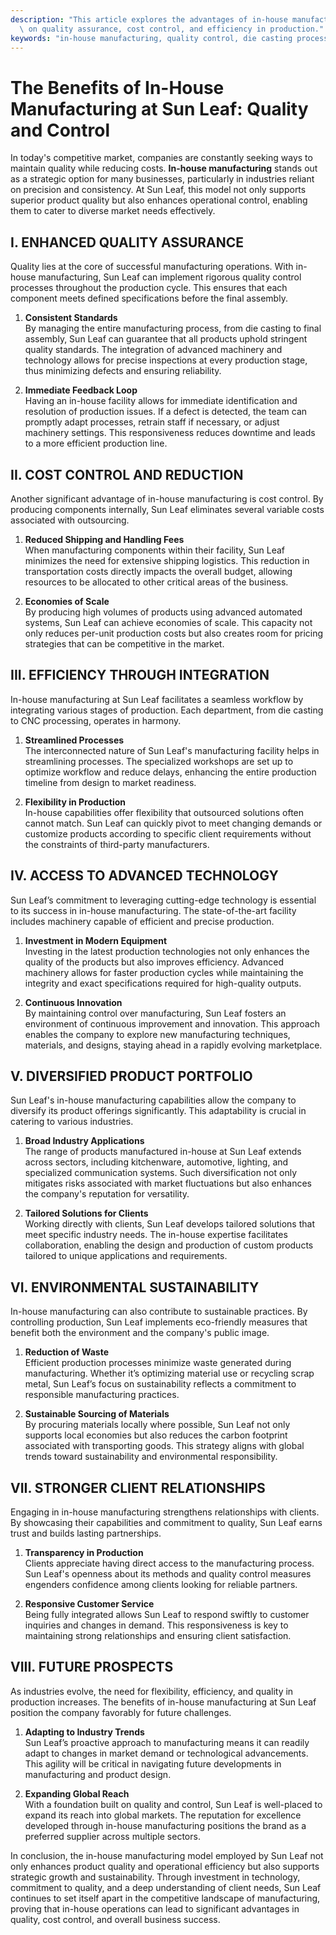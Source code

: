 ```yaml
---
description: "This article explores the advantages of in-house manufacturing at Sun Leaf, focusing\
  \ on quality assurance, cost control, and efficiency in production."
keywords: "in-house manufacturing, quality control, die casting process, heat dissipation efficiency"
---
```

# The Benefits of In-House Manufacturing at Sun Leaf: Quality and Control

In today's competitive market, companies are constantly seeking ways to maintain quality while reducing costs. **In-house manufacturing** stands out as a strategic option for many businesses, particularly in industries reliant on precision and consistency. At Sun Leaf, this model not only supports superior product quality but also enhances operational control, enabling them to cater to diverse market needs effectively.

## I. ENHANCED QUALITY ASSURANCE

Quality lies at the core of successful manufacturing operations. With in-house manufacturing, Sun Leaf can implement rigorous quality control processes throughout the production cycle. This ensures that each component meets defined specifications before the final assembly.

1. **Consistent Standards**  
   By managing the entire manufacturing process, from die casting to final assembly, Sun Leaf can guarantee that all products uphold stringent quality standards. The integration of advanced machinery and technology allows for precise inspections at every production stage, thus minimizing defects and ensuring reliability.

2. **Immediate Feedback Loop**  
   Having an in-house facility allows for immediate identification and resolution of production issues. If a defect is detected, the team can promptly adapt processes, retrain staff if necessary, or adjust machinery settings. This responsiveness reduces downtime and leads to a more efficient production line.

## II. COST CONTROL AND REDUCTION

Another significant advantage of in-house manufacturing is cost control. By producing components internally, Sun Leaf eliminates several variable costs associated with outsourcing.

1. **Reduced Shipping and Handling Fees**  
   When manufacturing components within their facility, Sun Leaf minimizes the need for extensive shipping logistics. This reduction in transportation costs directly impacts the overall budget, allowing resources to be allocated to other critical areas of the business.

2. **Economies of Scale**  
   By producing high volumes of products using advanced automated systems, Sun Leaf can achieve economies of scale. This capacity not only reduces per-unit production costs but also creates room for pricing strategies that can be competitive in the market.

## III. EFFICIENCY THROUGH INTEGRATION

In-house manufacturing at Sun Leaf facilitates a seamless workflow by integrating various stages of production. Each department, from die casting to CNC processing, operates in harmony.

1. **Streamlined Processes**  
   The interconnected nature of Sun Leaf's manufacturing facility helps in streamlining processes. The specialized workshops are set up to optimize workflow and reduce delays, enhancing the entire production timeline from design to market readiness.

2. **Flexibility in Production**  
   In-house capabilities offer flexibility that outsourced solutions often cannot match. Sun Leaf can quickly pivot to meet changing demands or customize products according to specific client requirements without the constraints of third-party manufacturers.

## IV. ACCESS TO ADVANCED TECHNOLOGY

Sun Leaf’s commitment to leveraging cutting-edge technology is essential to its success in in-house manufacturing. The state-of-the-art facility includes machinery capable of efficient and precise production.

1. **Investment in Modern Equipment**  
   Investing in the latest production technologies not only enhances the quality of the products but also improves efficiency. Advanced machinery allows for faster production cycles while maintaining the integrity and exact specifications required for high-quality outputs.

2. **Continuous Innovation**  
   By maintaining control over manufacturing, Sun Leaf fosters an environment of continuous improvement and innovation. This approach enables the company to explore new manufacturing techniques, materials, and designs, staying ahead in a rapidly evolving marketplace.

## V. DIVERSIFIED PRODUCT PORTFOLIO

Sun Leaf's in-house manufacturing capabilities allow the company to diversify its product offerings significantly. This adaptability is crucial in catering to various industries.

1. **Broad Industry Applications**  
   The range of products manufactured in-house at Sun Leaf extends across sectors, including kitchenware, automotive, lighting, and specialized communication systems. Such diversification not only mitigates risks associated with market fluctuations but also enhances the company's reputation for versatility.

2. **Tailored Solutions for Clients**  
   Working directly with clients, Sun Leaf develops tailored solutions that meet specific industry needs. The in-house expertise facilitates collaboration, enabling the design and production of custom products tailored to unique applications and requirements.

## VI. ENVIRONMENTAL SUSTAINABILITY

In-house manufacturing can also contribute to sustainable practices. By controlling production, Sun Leaf implements eco-friendly measures that benefit both the environment and the company's public image.

1. **Reduction of Waste**  
   Efficient production processes minimize waste generated during manufacturing. Whether it’s optimizing material use or recycling scrap metal, Sun Leaf’s focus on sustainability reflects a commitment to responsible manufacturing practices.

2. **Sustainable Sourcing of Materials**  
   By procuring materials locally where possible, Sun Leaf not only supports local economies but also reduces the carbon footprint associated with transporting goods. This strategy aligns with global trends toward sustainability and environmental responsibility.

## VII. STRONGER CLIENT RELATIONSHIPS

Engaging in in-house manufacturing strengthens relationships with clients. By showcasing their capabilities and commitment to quality, Sun Leaf earns trust and builds lasting partnerships.

1. **Transparency in Production**  
   Clients appreciate having direct access to the manufacturing process. Sun Leaf's openness about its methods and quality control measures engenders confidence among clients looking for reliable partners.

2. **Responsive Customer Service**  
   Being fully integrated allows Sun Leaf to respond swiftly to customer inquiries and changes in demand. This responsiveness is key to maintaining strong relationships and ensuring client satisfaction.

## VIII. FUTURE PROSPECTS

As industries evolve, the need for flexibility, efficiency, and quality in production increases. The benefits of in-house manufacturing at Sun Leaf position the company favorably for future challenges.

1. **Adapting to Industry Trends**  
   Sun Leaf’s proactive approach to manufacturing means it can readily adapt to changes in market demand or technological advancements. This agility will be critical in navigating future developments in manufacturing and product design.

2. **Expanding Global Reach**  
   With a foundation built on quality and control, Sun Leaf is well-placed to expand its reach into global markets. The reputation for excellence developed through in-house manufacturing positions the brand as a preferred supplier across multiple sectors.

In conclusion, the in-house manufacturing model employed by Sun Leaf not only enhances product quality and operational efficiency but also supports strategic growth and sustainability. Through investment in technology, commitment to quality, and a deep understanding of client needs, Sun Leaf continues to set itself apart in the competitive landscape of manufacturing, proving that in-house operations can lead to significant advantages in quality, cost control, and overall business success.
